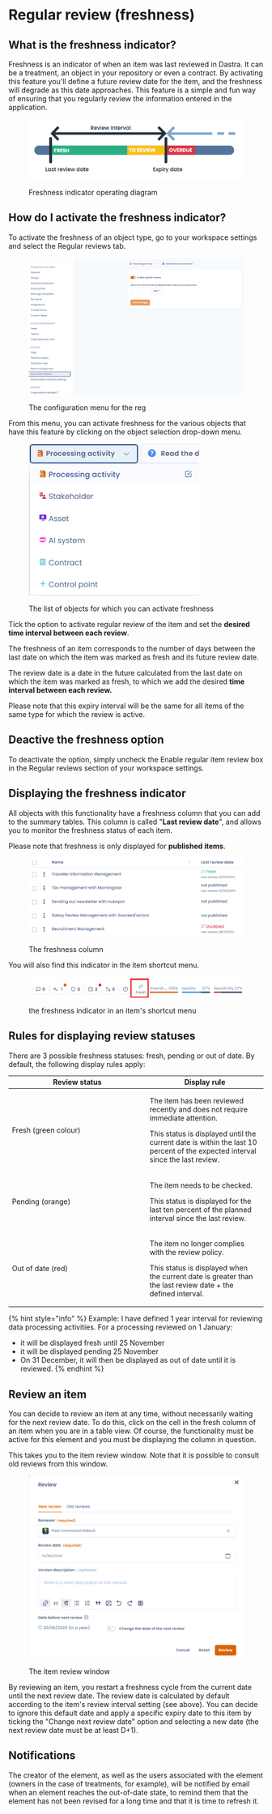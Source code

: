# Regular review (freshness)

## **What is the freshness indicator?**&#x20;

Freshness is an indicator of when an item was last reviewed in Dastra. It can be a treatment, an object in your repository or even a contract. By activating this feature you'll define a future review date for the item, and the freshness will degrade as this date approaches. This feature is a simple and fun way of ensuring that you regularly review the information entered in the application.

<figure><img src="../.gitbook/assets/freshness-en.png" alt=""><figcaption><p>Freshness indicator operating diagram</p></figcaption></figure>

## How do I activate the freshness indicator?&#x20;

To activate the freshness of an object type, go to your workspace settings and select the Regular reviews tab.

<figure><img src="../.gitbook/assets/image (366).png" alt=""><figcaption><p>The configuration menu for the reg</p></figcaption></figure>

From this menu, you can activate freshness for the various objects that have this feature by clicking on the object selection drop-down menu.

<figure><img src="../.gitbook/assets/image (367).png" alt=""><figcaption><p>The list of objects for which you can activate freshness</p></figcaption></figure>

Tick the option to activate regular review of the item and set the **desired time interval between each review**.&#x20;

The freshness of an item corresponds to the number of days between the last date on which the item was marked as fresh and its future review date.&#x20;

The review date is a date in the future calculated from the last date on which the item was marked as fresh, to which we add the desired **time interval between each review.**&#x20;

Please note that this expiry interval will be the same for all items of the same type for which the review is active.

## Deactive the freshness option

To deactivate the option, simply uncheck the Enable regular item review box in the Regular reviews section of your workspace settings.

## Displaying the freshness indicator

All objects with this functionality have a freshness column that you can add to the summary tables. This column is called "**Last review date**", and allows you to monitor the freshness status of each item.&#x20;

Please note that freshness is only displayed for **published items**.

<figure><img src="../.gitbook/assets/image (368).png" alt=""><figcaption><p>The freshness column</p></figcaption></figure>

You will also find this indicator in the item shortcut menu.

<figure><img src="../.gitbook/assets/image (369).png" alt=""><figcaption><p>the freshness indicator in an item's shortcut menu</p></figcaption></figure>



## Rules for displaying review statuses

There are 3 possible freshness statuses: fresh, pending or out of date. By default, the following display rules apply:



<table><thead><tr><th width="258">Review status</th><th>Display rule</th></tr></thead><tbody><tr><td>Fresh (green colour)</td><td><p>The item has been reviewed recently and does not require immediate attention.<br></p><p>This status is displayed until the current date is within the last 10 percent of the expected interval since the last review.</p></td></tr><tr><td>Pending (orange)</td><td><p>The item needs to be checked.<br></p><p>This status is displayed for the last ten percent of the planned interval since the last review.</p></td></tr><tr><td>Out of date (red)</td><td><p>The item no longer complies with the review policy.<br></p><p>This status is displayed when the current date is greater than the last review date + the defined interval.</p></td></tr></tbody></table>



{% hint style="info" %}
Example: I have defined 1 year interval for reviewing data processing activities. For a processing reviewed on 1 January:&#x20;

* it will be displayed fresh until 25 November
* it will be displayed pending 25 November
* On 31 December, it will then be displayed as out of date until it is reviewed.
{% endhint %}



## Review an item

You can decide to review an item at any time, without necessarily waiting for the next review date. To do this, click on the cell in the fresh column of an item when you are in a table view. Of course, the functionality must be active for this element and you must be displaying the column in question.

This takes you to the item review window. Note that it is possible to consult old reviews from this window.

<figure><img src="../.gitbook/assets/image (370).png" alt=""><figcaption><p>The item review window</p></figcaption></figure>

By reviewing an item, you restart a freshness cycle from the current date until the next review date. The review date is calculated by default according to the item's review interval setting (see above). You can decide to ignore this default date and apply a specific expiry date to this item by ticking the "Change next review date" option and selecting a new date (the next review date must be at least D+1).



## Notifications

The creator of the element, as well as the users associated with the element (owners in the case of treatments, for example), will be notified by email when an element reaches the out-of-date state, to remind them that the element has not been revised for a long time and that it is time to refresh it.
